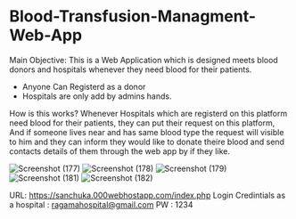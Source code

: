 # Blood-Transfusion-Managment-Web-App 

Main Objective:
This is a Web Application which is designed meets blood donors and hospitals whenever they need blood for their patients.

* Anyone Can Registerd as a donor
* Hospitals are only add by admins hands.

How is this works?
Whenever Hospitals which are registerd on this platform need blood for their patients, they can put their request on this platform, And if someone lives near and has same blood type the request will visible to him and they can inform they would like to donate theire blood and send contacts details of them through the web app by if they like.

![Screenshot (177)](https://user-images.githubusercontent.com/56119075/110580990-b57b5f80-818f-11eb-9a51-9c5b70b6126d.png)
![Screenshot (178)](https://user-images.githubusercontent.com/56119075/110580998-b90ee680-818f-11eb-8084-3984f8e28be6.png)
![Screenshot (179)](https://user-images.githubusercontent.com/56119075/110581002-bad8aa00-818f-11eb-9c12-c91598958363.png)
![Screenshot (181)](https://user-images.githubusercontent.com/56119075/110581006-bca26d80-818f-11eb-9508-c5f1224ffc16.png)
![Screenshot (182)](https://user-images.githubusercontent.com/56119075/110581017-bf04c780-818f-11eb-9590-d5c53389d906.png)





URL: https://sanchuka.000webhostapp.com/index.php
Login Credintials as a hospital : ragamahospital@gmail.com
PW : 1234
